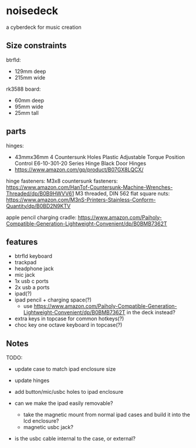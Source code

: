 # noisedeck

a cyberdeck for music creation


## Size constraints

btrfld:
- 129mm deep
- 215mm wide

rk3588 board:
- 60mm deep
- 95mm wide
- 25mm tall


## parts
hinges:
- 43mmx36mm 4 Countersunk Holes Plastic Adjustable Torque Position Control E6-10-301-20 Series Hinge Black Door Hinges
- https://www.amazon.com/gp/product/B07GX8LQCX/

hinge fasteners:
M3x8 countersunk fasteners: https://www.amazon.com/HanTof-Countersunk-Machine-Wrenches-Threaded/dp/B0B9HWVV61
M3 threaded, DIN 562 flat square nuts: https://www.amazon.com/M3nS-Printers-Stainless-Conform-Quantity/dp/B0BD2N9KTV

apple pencil charging cradle:
https://www.amazon.com/Paiholy-Compatible-Generation-Lightweight-Convenient/dp/B0BMB7362T


## features
- btrfld keyboard
- trackpad
- headphone jack
- mic jack
- 1x usb c ports
- 2x usb a ports
- ipad(?)
- ipad pencil + charging space(?)
  - use https://www.amazon.com/Paiholy-Compatible-Generation-Lightweight-Convenient/dp/B0BMB7362T in the deck instead?
- extra keys in topcase for common hotkeys(?)
- choc key one octave keyboard in topcase(?)


## Notes

TODO:

- update case to match ipad enclosure size

- update hinges
- add button/mic/usbc holes to ipad enclosure


- can we make the ipad easily removable?
  - take the magnetic mount from normal ipad cases and build it into the lcd enclosure?
  - magnetic usbc jack?

- is the usbc cable internal to the case, or external?

